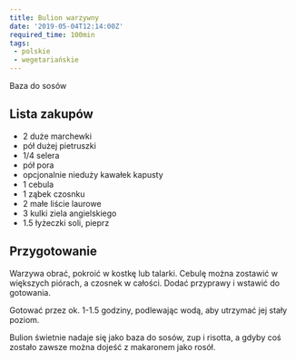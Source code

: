 ```yaml
---
title: Bulion warzywny
date: '2019-05-04T12:14:00Z'
required_time: 100min
tags:
 - polskie
 - wegetariańskie
---
```


Baza do sosów

<!---- splitter ---->

## Lista zakupów

- 2 duże marchewki
- pół dużej pietruszki
- 1/4 selera
- pół pora
- opcjonalnie nieduży kawałek kapusty
- 1 cebula
- 1 ząbek czosnku
- 2 małe liście laurowe
- 3 kulki ziela angielskiego
- 1.5 łyżeczki soli, pieprz

<!---- splitter ---->

## Przygotowanie

Warzywa obrać, pokroić w kostkę lub talarki. Cebulę można zostawić w większych piórach, a czosnek w całości.
Dodać przyprawy i wstawić do gotowania.

Gotować przez ok. 1-1.5 godziny, podlewając wodą, aby utrzymać jej stały poziom.

Bulion świetnie nadaje się jako baza do sosów, zup i risotta, a gdyby coś zostało zawsze można dojeść z makaronem jako rosół.